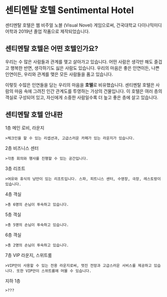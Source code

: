 # 센티멘탈 호텔 Sentimental Hotel
센티멘탈 호텔은 웹 비주얼 노블 (Visual Novel) 게임으로써, 건국대학교 다이나믹미디어학과 2019년 졸업 작품으로 제작되었습니다.

## 센티멘탈 호텔은 어떤 호텔인가요?
우리는 수 많은 사람들과 관계를 맺고 살아가고 있습니다. 어떤 사람은 생각만 해도 즐겁고 행복한 반면, 생각하기도 싫은 사람도 있습니다. 우리의 마음은 좋은 인연이든, 나쁜 인연이든, 우리와 관계를 맺은 모든 사람들을 품고 있습니다. 

이렇듯 수많은 인연들을 담는 우리의 마음을 **호텔**로 비유했습니다. 센티멘탈 호텔은 사람의 마음 속에 그려진 인간 관계도를 투영하는 가상의 건물입니다. 이 호텔은 여러 층의 객실로 구성되어 있고, 자신에게 소중한 사람일수록 더 높고 좋은 층에 살고 있습니다.

## 센티멘탈 호텔 안내판

1층 메인 로비, 라운지

    >체크인을 할 수 있는 리셉션과, 고급스러운 카페가 있는 라운지가 있습니다.

2층 비즈니스 센터

    >각종 회의와 행사를 진행할 수 있는 공간입니다.

3층 리조트

    >여유와 휴식의 낭만이 있는 리조트입니다. 스파, 피트니스 센터, 수영장, 극장, 레스토랑이 있습니다.

4층 객실

    >총 6명의 손님이 투숙하고 있습니다.

5층 객실

    >총 5명의 손님이 투숙하고 있습니다.

6층 객실

    >총 2명의 손님이 투숙하고 있습니다.

7층 VIP 라운지, 스위트룸

    >VIP만이 사용할 수 있는 전용 라운지로써, 멋진 전망과 고급스러운 서비스를 제공하고 있습니다. 또한 VIP만이 스위트룸에 머물 수 있습니다.

지하 1층 

    >???
